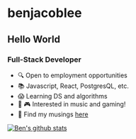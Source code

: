 # benjacoblee

## Hello World

### Full-Stack Developer

-   :mag: Open to employment opportunities
-   :books: Javascript, React, PostgresQL, etc.
-   :scream: Learning DS and algorithms
-   :musical_keyboard: :video_game: Interested in music and gaming!
-   :pencil: Find my musings [here](https://benjacoblee.netlify.app/blog)

[![Ben's github stats](https://github-readme-stats.vercel.app/api?username=benjacoblee)](https://github.com/anuraghazra/github-readme-stats)

